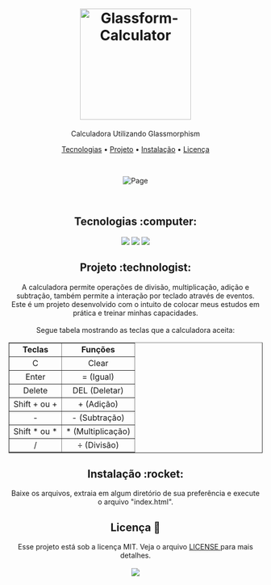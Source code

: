 <h1 align="center">
  <img alt="Glassform-Calculator" title="Glassform-Calculator" src="https://user-images.githubusercontent.com/34111368/129596507-813edc23-427a-4a0e-a92f-5920cecca800.png" width="220px" />
</h1>
<p align="center">Calculadora Utilizando Glassmorphism</p>

<p align="center">
 <a href="#tecnologias">Tecnologias</a> • 
 <a href="#project">Projeto</a> • 
 <a href="#install">Instalação</a> • 
 <a href="#license">Licença</a>
</p>

<br>
<p align="center">
  <img alt="Page" src="https://user-images.githubusercontent.com/34111368/129596369-70137639-eb83-40c4-9969-065baa97e6f4.png">
</p>

<br>
<h2 id="tecnologias" align="center">
  Tecnologias :computer: 
</h2>

<p align="center">
  <img src="https://img.shields.io/static/v1?label=&message=HTML5&color=ed7c5c&style=for-the-badge&logo=html5"/>
  <img src="https://img.shields.io/static/v1?label=&message=SASS&color=f0a5ca&style=for-the-badge&logo=sass"/>
  <img src="https://img.shields.io/static/v1?label=&message=JavaScript&color=0d0c0c&style=for-the-badge&logo=JavaScript"/>
</p>

<h2 id="project" align="center">
  Projeto :technologist:
</h2>
<p align="center">
  A calculadora permite operações de divisão, multiplicação, adição e subtração, também permite a interação por teclado através de eventos.<br>
  Este é um projeto desenvolvido com o intuito de colocar meus estudos em prática e treinar minhas capacidades.<br>
  <br>Segue tabela mostrando as teclas que a calculadora aceita:
  
  <table border="1" align="center">
    <tr align="center">
      <td><strong>Teclas</strong></td>
      <td><strong>Funções</strong></td>
    </tr>
    <tr align="center">
        <td>C</td>
        <td>Clear</td>
    </tr>
    <tr align="center">
        <td>Enter</td>
        <td>= (Igual)</td>
    </tr>
    <tr align="center">
        <td>Delete</td>
        <td>DEL (Deletar)</td>
    </tr>
    <tr align="center">
        <td>Shift + ou +</td>
        <td>+ (Adição)</td>
    </tr>
    <tr align="center">
        <td>-</td>
        <td>- (Subtração)</td>
    </tr>
    <tr align="center">
        <td>Shift * ou *</td>
        <td>* (Multiplicação)</td>
    </tr>
    <tr align="center">
        <td>/</td>
        <td>÷ (Divisão)</td>
    </tr>
  </table>
</p>

<h2 id="install" align="center">
  Instalação :rocket:
</h2>
<p align="center">
  Baixe os arquivos, extraia em algum diretório de sua preferência e execute o arquivo "index.html".
</p>

<h2 id="license" align="center">
  Licença 📝
</h2>
<p align="center">
  Esse projeto está sob a licença MIT. Veja o arquivo <a href="LICENSE"> LICENSE </a> para mais detalhes.<br><br>
  <img src="https://img.shields.io/static/v1?label=license&message=mit&color=green&style=for-the-badge&logo="/>   
</p>
